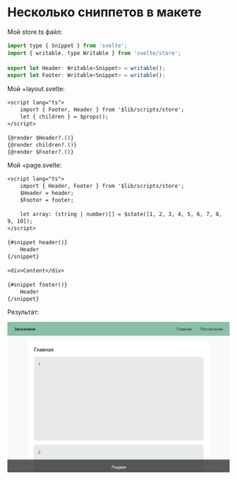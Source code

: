 # Несколько сниппетов в макете

Мой store.ts файл:

```javascript
import type { Snippet } from 'svelte';
import { writable, type Writable } from 'svelte/store';

export let Header: Writable<Snippet> = writable();
export let Footer: Writable<Snippet> = writable();
```

Мой +layout.svelte:

```svelte
<script lang="ts">
	import { Footer, Header } from '$lib/scripts/store';
	let { children } = $props();
</script>

{@render $Header?.()}
{@render children?.()}
{@render $Footer?.()}
```

Мой +page.svelte:

```svelte
<script lang="ts">
	import { Header, Footer } from '$lib/scripts/store';
	$Header = header;
	$Footer = footer;

	let array: (string | number)[] = $state([1, 2, 3, 4, 5, 6, 7, 8, 9, 10]);
</script>

{#snippet header()}
	Header
{/snippet}

<div>Content</div>

{#snippet footer()}
	Header
{/snippet}
```
Результат:

![alt text](static/1.png)
